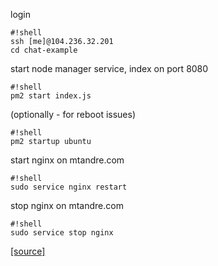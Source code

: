 login
```
#!shell
ssh [me]@104.236.32.201
cd chat-example
```
start node manager service, index on port 8080
```
#!shell
pm2 start index.js
```
(optionally - for reboot issues)
```
#!shell
pm2 startup ubuntu
```
start nginx on mtandre.com
```
#!shell
sudo service nginx restart
```
stop nginx on mtandre.com
```
#!shell
sudo service stop nginx
```
[[source]](https://www.digitalocean.com/community/tutorials/how-to-set-up-a-node-js-application-for-production-on-ubuntu-14-04)